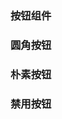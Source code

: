 <script setup>
    import demo1 from './demo1.vue'
    import demo2 from './demo2.vue'
    import demo3 from './demo3.vue'
    import demo4 from './demo4.vue'
    import preview from '@/components/preview.vue'
</script>

### 按钮组件
<demo1/>
<preview compname='button' demoname='demo1'/>

### 圆角按钮
<demo2 />
<preview compname='button' demoname='demo2'/>

### 朴素按钮
<demo3 />
<preview compname='button' demoname='demo3'/>

### 禁用按钮
<demo4 />
<preview compname='button' demoname='demo4'/>
